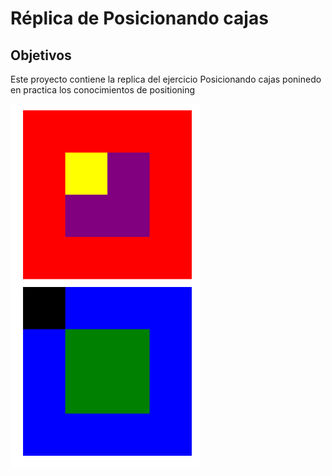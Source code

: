 # Réplica de Posicionando cajas
## Objetivos
<p> Este proyecto contiene la replica del ejercicio Posicionando cajas poninedo en practica los conocimientos de positioning</p>

![Cancha de Tenis](assets/img/box.png)

